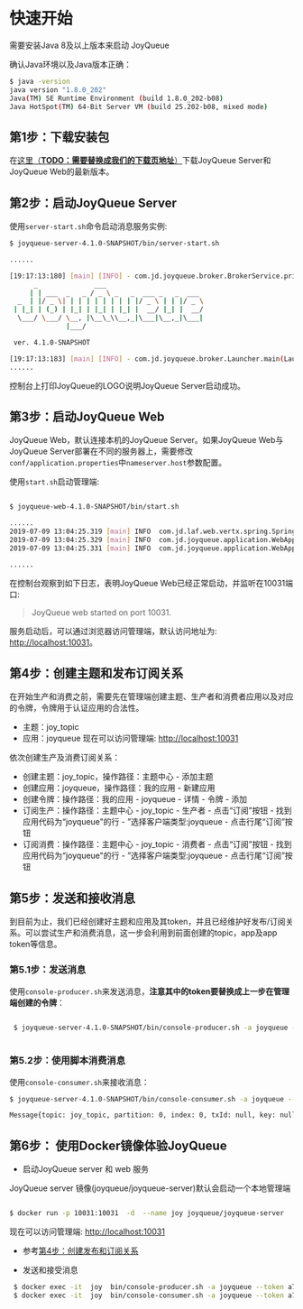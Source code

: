 

# 快速开始

需要安装Java 8及以上版本来启动 JoyQueue

确认Java环境以及Java版本正确：

```bash
$ java -version
java version "1.8.0_202"
Java(TM) SE Runtime Environment (build 1.8.0_202-b08)
Java HotSpot(TM) 64-Bit Server VM (build 25.202-b08, mixed mode)
```

## 第1步：下载安装包

在[这里（**TODO：需要替换成我们的下载页地址**）](https://github.com/shadowsocks/shadowsocks-windows/releases/latest)下载JoyQueue Server和JoyQueue Web的最新版本。

## 第2步：启动JoyQueue Server

使用`server-start.sh`命令启动消息服务实例:

```bash
$ joyqueue-server-4.1.0-SNAPSHOT/bin/server-start.sh

......

[19:17:13:180] [main] [INFO] - com.jd.joyqueue.broker.BrokerService.printConfig(BrokerService.java:303) - broker.id[1562576766],ip[10.0.16.231],frontPort[50088],backendPort[50089],monitorPort[50090],nameServer port[50091]
      _              ___
     | | ___  _   _ / _ \ _   _  ___ _   _  ___
  _  | |/ _ \| | | | | | | | | |/ _ \ | | |/ _ \
 | |_| | (_) | |_| | |_| | |_| |  __/ |_| |  __/
  \___/ \___/ \__, |\__\_\\__,_|\___|\__,_|\___|
              |___/

 ver. 4.1.0-SNAPSHOT

[19:17:13:183] [main] [INFO] - com.jd.joyqueue.broker.Launcher.main(Launcher.java:35) - JoyQueue is started
......
```

控制台上打印JoyQueue的LOGO说明JoyQueue Server启动成功。

## 第3步：启动JoyQueue Web

JoyQueue Web，默认连接本机的JoyQueue Server。如果JoyQueue Web与JoyQueue Server部署在不同的服务器上，需要修改`conf/application.properties`中`nameserver.host`参数配置。

使用`start.sh`启动管理端:

```bash

$ joyqueue-web-4.1.0-SNAPSHOT/bin/start.sh

......
2019-07-09 13:04:25.319 [main] INFO  com.jd.laf.web.vertx.spring.SpringVertx - success starting Vert.x
2019-07-09 13:04:25.329 [main] INFO  com.jd.joyqueue.application.WebApplication - Started WebApplication in 4.179 seconds (JVM running for 4.776)
2019-07-09 13:04:25.331 [main] INFO  com.jd.joyqueue.application.WebApplication - JoyQueue web started on port 10031.

......
```

在控制台观察到如下日志，表明JoyQueue Web已经正常启动，并监听在10031端口:

> JoyQueue web started on port 10031.

服务启动后，可以通过浏览器访问管理端，默认访问地址为: [http://localhost:10031](http://localhost:10031)。

## 第4步：创建主题和发布订阅关系

在开始生产和消费之前，需要先在管理端创建主题、生产者和消费者应用以及对应的令牌，令牌用于认证应用的合法性。

* 主题：joy_topic
* 应用：joyqueue
现在可以访问管理端: [http://localhost:10031](http://localhost:10031)

依次创建生产及消费订阅关系：

* 创建主题：joy_topic，操作路径：主题中心 - 添加主题
* 创建应用：joyqueue，操作路径：我的应用 - 新建应用
* 创建令牌：操作路径：我的应用 - joyqueue - 详情 - 令牌 - 添加
* 订阅生产：操作路径：主题中心 - joy_topic - 生产者 - 点击“订阅”按钮 - 找到应用代码为“joyqueue"的行 - ”选择客户端类型:joyqueue - 点击行尾“订阅”按钮
* 订阅消费：操作路径：主题中心 - joy_topic - 消费者 - 点击“订阅”按钮 - 找到应用代码为“joyqueue"的行 - ”选择客户端类型:joyqueue - 点击行尾“订阅”按钮

## 第5步：发送和接收消息

到目前为止，我们已经创建好主题和应用及其token，并且已经维护好发布/订阅关系。可以尝试生产和消费消息，这一步会利用到前面创建的topic，app及app token等信息。

### 第5.1步：发送消息

使用`console-producer.sh`来发送消息，**注意其中的token要替换成上一步在管理端创建的令牌**：

```bash

 $ joyqueue-server-4.1.0-SNAPSHOT/bin/console-producer.sh -a joyqueue --token a768388469e144b0b6cbe87a6e339a3c -t joy_topic -b "Hello,JoyQueue"
   
```

### 第5.2步：使用脚本消费消息

使用`console-consumer.sh`来接收消息：

```bash
$ joyqueue-server-4.1.0-SNAPSHOT/bin/console-consumer.sh -a joyqueue --token a768388469e144b0b6cbe87a6e339a3c -t joy_topic

Message{topic: joy_topic, partition: 0, index: 0, txId: null, key: null, body: Hello,JoyQueue}
```

## 第6步： 使用Docker镜像体验JoyQueue

* 启动JoyQueue server 和 web 服务

JoyQueue server 镜像(joyqueue/joyqueue-server)默认会启动一个本地管理端

```bash

$ docker run -p 10031:10031  -d  --name joy joyqueue/joyqueue-server

```

现在可以访问管理端: [http://localhost:10031](http://localhost:10031)

* 参考[第4步：创建发布和订阅关系](##第4步：创建发布和订阅关系)

* 发送和接受消息

```bash
 $ docker exec -it  joy  bin/console-producer.sh -a joyqueue --token a768388469e144b0b6cbe87a6e339a3c -t joy_topic -b "Hello,JoyQueue"
 $ docker exec -it  joy  bin/console-consumer.sh -a joyqueue --token a768388469e144b0b6cbe87a6e339a3c -t joy_topic

```
